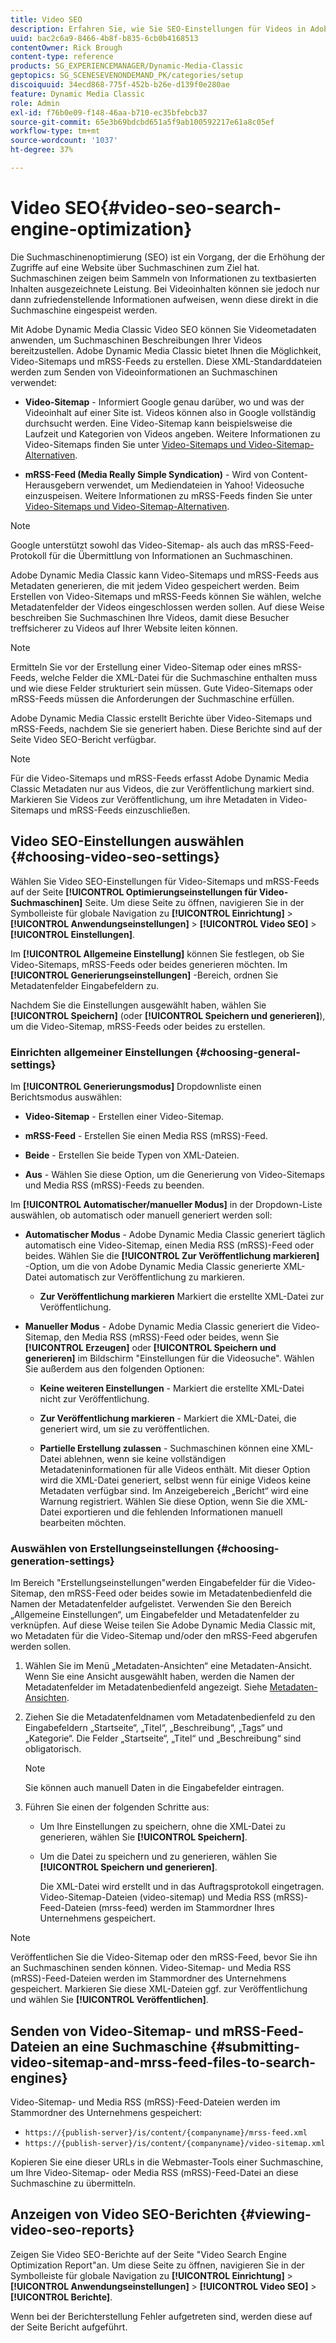 ```yaml
---
title: Video SEO
description: Erfahren Sie, wie Sie SEO-Einstellungen für Videos in Adobe Dynamic Media Classic konfigurieren.
uuid: bac2c6a9-8466-4b8f-b835-6cb0b4168513
contentOwner: Rick Brough
content-type: reference
products: SG_EXPERIENCEMANAGER/Dynamic-Media-Classic
geptopics: SG_SCENESEVENONDEMAND_PK/categories/setup
discoiquuid: 34ecd868-775f-452b-b26e-d139f0e280ae
feature: Dynamic Media Classic
role: Admin
exl-id: f76b0e09-f148-46aa-b710-ec35bfebcb37
source-git-commit: 65e3b69bdcbd651a5f9ab100592217e61a8c05ef
workflow-type: tm+mt
source-wordcount: '1037'
ht-degree: 37%

---
```


# Video SEO{#video-seo-search-engine-optimization}

Die Suchmaschinenoptimierung (SEO) ist ein Vorgang, der die Erhöhung der Zugriffe auf eine Website über Suchmaschinen zum Ziel hat. Suchmaschinen zeigen beim Sammeln von Informationen zu textbasierten Inhalten ausgezeichnete Leistung. Bei Videoinhalten können sie jedoch nur dann zufriedenstellende Informationen aufweisen, wenn diese direkt in die Suchmaschine eingespeist werden.

Mit Adobe Dynamic Media Classic Video SEO können Sie Videometadaten anwenden, um Suchmaschinen Beschreibungen Ihrer Videos bereitzustellen. Adobe Dynamic Media Classic bietet Ihnen die Möglichkeit, Video-Sitemaps und mRSS-Feeds zu erstellen. Diese XML-Standarddateien werden zum Senden von Videoinformationen an Suchmaschinen verwendet:

* **Video-Sitemap** - Informiert Google genau darüber, wo und was der Videoinhalt auf einer Site ist. Videos können also in Google vollständig durchsucht werden. Eine Video-Sitemap kann beispielsweise die Laufzeit und Kategorien von Videos angeben. Weitere Informationen zu Video-Sitemaps finden Sie unter [Video-Sitemaps und Video-Sitemap-Alternativen](https://developers.google.com/search/docs/crawling-indexing/sitemaps/video-sitemaps?visit_id=637558394348624754-567115452&amp;rd=1).

* **mRSS-Feed (Media Really Simple Syndication)** - Wird von Content-Herausgebern verwendet, um Mediendateien in Yahoo! Videosuche einzuspeisen. Weitere Informationen zu mRSS-Feeds finden Sie unter [Video-Sitemaps und Video-Sitemap-Alternativen](https://developers.google.com/search/docs/crawling-indexing/sitemaps/video-sitemaps?visit_id=637558394348624754-567115452&amp;rd=1).

>[!NOTE]
>
>Google unterstützt sowohl das Video-Sitemap- als auch das mRSS-Feed-Protokoll für die Übermittlung von Informationen an Suchmaschinen.

Adobe Dynamic Media Classic kann Video-Sitemaps und mRSS-Feeds aus Metadaten generieren, die mit jedem Video gespeichert werden. Beim Erstellen von Video-Sitemaps und mRSS-Feeds können Sie wählen, welche Metadatenfelder der Videos eingeschlossen werden sollen. Auf diese Weise beschreiben Sie Suchmaschinen Ihre Videos, damit diese Besucher treffsicherer zu Videos auf Ihrer Website leiten können.

>[!NOTE]
>
>Ermitteln Sie vor der Erstellung einer Video-Sitemap oder eines mRSS-Feeds, welche Felder die XML-Datei für die Suchmaschine enthalten muss und wie diese Felder strukturiert sein müssen. Gute Video-Sitemaps oder mRSS-Feeds müssen die Anforderungen der Suchmaschine erfüllen.

Adobe Dynamic Media Classic erstellt Berichte über Video-Sitemaps und mRSS-Feeds, nachdem Sie sie generiert haben. Diese Berichte sind auf der Seite Video SEO-Bericht verfügbar.

>[!NOTE]
>
>Für die Video-Sitemaps und mRSS-Feeds erfasst Adobe Dynamic Media Classic Metadaten nur aus Videos, die zur Veröffentlichung markiert sind. Markieren Sie Videos zur Veröffentlichung, um ihre Metadaten in Video-Sitemaps und mRSS-Feeds einzuschließen.

## Video SEO-Einstellungen auswählen {#choosing-video-seo-settings}

Wählen Sie Video SEO-Einstellungen für Video-Sitemaps und mRSS-Feeds auf der Seite **[!UICONTROL Optimierungseinstellungen für Video-Suchmaschinen]** Seite. Um diese Seite zu öffnen, navigieren Sie in der Symbolleiste für globale Navigation zu **[!UICONTROL Einrichtung]** > **[!UICONTROL Anwendungseinstellungen]** > **[!UICONTROL Video SEO]** > **[!UICONTROL Einstellungen]**.

Im **[!UICONTROL Allgemeine Einstellung]** können Sie festlegen, ob Sie Video-Sitemaps, mRSS-Feeds oder beides generieren möchten. Im **[!UICONTROL Generierungseinstellungen]** -Bereich, ordnen Sie Metadatenfelder Eingabefeldern zu.

Nachdem Sie die Einstellungen ausgewählt haben, wählen Sie **[!UICONTROL Speichern]** (oder **[!UICONTROL Speichern und generieren]**), um die Video-Sitemap, mRSS-Feeds oder beides zu erstellen.

### Einrichten allgemeiner Einstellungen {#choosing-general-settings}

Im **[!UICONTROL Generierungsmodus]** Dropdownliste einen Berichtsmodus auswählen:

* **Video-Sitemap** - Erstellen einer Video-Sitemap.

* **mRSS-Feed** - Erstellen Sie einen Media RSS (mRSS)-Feed.

* **Beide** - Erstellen Sie beide Typen von XML-Dateien.

* **Aus** - Wählen Sie diese Option, um die Generierung von Video-Sitemaps und Media RSS (mRSS)-Feeds zu beenden.

Im **[!UICONTROL Automatischer/manueller Modus]** in der Dropdown-Liste auswählen, ob automatisch oder manuell generiert werden soll:

* **Automatischer Modus** - Adobe Dynamic Media Classic generiert täglich automatisch eine Video-Sitemap, einen Media RSS (mRSS)-Feed oder beides. Wählen Sie die **[!UICONTROL Zur Veröffentlichung markieren]** -Option, um die von Adobe Dynamic Media Classic generierte XML-Datei automatisch zur Veröffentlichung zu markieren.

   * **Zur Veröffentlichung markieren** Markiert die erstellte XML-Datei zur Veröffentlichung.

* **Manueller Modus** - Adobe Dynamic Media Classic generiert die Video-Sitemap, den Media RSS (mRSS)-Feed oder beides, wenn Sie **[!UICONTROL Erzeugen]** oder **[!UICONTROL Speichern und generieren]** im Bildschirm &quot;Einstellungen für die Videosuche&quot;. Wählen Sie außerdem aus den folgenden Optionen:

   * **Keine weiteren Einstellungen** - Markiert die erstellte XML-Datei nicht zur Veröffentlichung.

   * **Zur Veröffentlichung markieren** - Markiert die XML-Datei, die generiert wird, um sie zu veröffentlichen.

   * **Partielle Erstellung zulassen** - Suchmaschinen können eine XML-Datei ablehnen, wenn sie keine vollständigen Metadateninformationen für alle Videos enthält. Mit dieser Option wird die XML-Datei generiert, selbst wenn für einige Videos keine Metadaten verfügbar sind. Im Anzeigebereich „Bericht“ wird eine Warnung registriert. Wählen Sie diese Option, wenn Sie die XML-Datei exportieren und die fehlenden Informationen manuell bearbeiten möchten.

### Auswählen von Erstellungseinstellungen {#choosing-generation-settings}

Im Bereich &quot;Erstellungseinstellungen&quot;werden Eingabefelder für die Video-Sitemap, den mRSS-Feed oder beides sowie im Metadatenbedienfeld die Namen der Metadatenfelder aufgelistet. Verwenden Sie den Bereich „Allgemeine Einstellungen“, um Eingabefelder und Metadatenfelder zu verknüpfen. Auf diese Weise teilen Sie Adobe Dynamic Media Classic mit, wo Metadaten für die Video-Sitemap und/oder den mRSS-Feed abgerufen werden sollen.

1. Wählen Sie im Menü „Metadaten-Ansichten“ eine Metadaten-Ansicht. Wenn Sie eine Ansicht ausgewählt haben, werden die Namen der Metadatenfelder im Metadatenbedienfeld angezeigt.
Siehe [Metadaten-Ansichten](application-setup.md#metadata_views).
1. Ziehen Sie die Metadatenfeldnamen vom Metadatenbedienfeld zu den Eingabefeldern „Startseite“, „Titel“, „Beschreibung“, „Tags“ und „Kategorie“. Die Felder „Startseite“, „Titel“ und „Beschreibung“ sind obligatorisch.

   >[!NOTE]
   >
   >Sie können auch manuell Daten in die Eingabefelder eintragen.

1. Führen Sie einen der folgenden Schritte aus:

   * Um Ihre Einstellungen zu speichern, ohne die XML-Datei zu generieren, wählen Sie **[!UICONTROL Speichern]**.
   * Um die Datei zu speichern und zu generieren, wählen Sie **[!UICONTROL Speichern und generieren]**.

      Die XML-Datei wird erstellt und in das Auftragsprotokoll eingetragen. Video-Sitemap-Dateien (video-sitemap) und Media RSS (mRSS)-Feed-Dateien (mrss-feed) werden im Stammordner Ihres Unternehmens gespeichert.

>[!NOTE]
>
>Veröffentlichen Sie die Video-Sitemap oder den mRSS-Feed, bevor Sie ihn an Suchmaschinen senden können. Video-Sitemap- und Media RSS (mRSS)-Feed-Dateien werden im Stammordner des Unternehmens gespeichert. Markieren Sie diese XML-Dateien ggf. zur Veröffentlichung und wählen Sie **[!UICONTROL Veröffentlichen]**.

## Senden von Video-Sitemap- und mRSS-Feed-Dateien an eine Suchmaschine {#submitting-video-sitemap-and-mrss-feed-files-to-search-engines}

Video-Sitemap- und Media RSS (mRSS)-Feed-Dateien werden im Stammordner des Unternehmens gespeichert:

* `https://{publish-server}/is/content/{companyname}/mrss-feed.xml`
* `https://{publish-server}/is/content/{companyname}/video-sitemap.xml`

Kopieren Sie eine dieser URLs in die Webmaster-Tools einer Suchmaschine, um Ihre Video-Sitemap- oder Media RSS (mRSS)-Feed-Datei an diese Suchmaschine zu übermitteln.

## Anzeigen von Video SEO-Berichten {#viewing-video-seo-reports}

Zeigen Sie Video SEO-Berichte auf der Seite &quot;Video Search Engine Optimization Report&quot;an. Um diese Seite zu öffnen, navigieren Sie in der Symbolleiste für globale Navigation zu **[!UICONTROL Einrichtung]** > **[!UICONTROL Anwendungseinstellungen]** > **[!UICONTROL Video SEO]** > **[!UICONTROL Berichte]**.

Wenn bei der Berichterstellung Fehler aufgetreten sind, werden diese auf der Seite Bericht aufgeführt.
